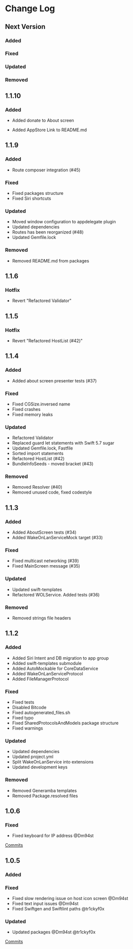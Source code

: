 # Change Log

## Next Version

### Added

### Fixed

### Updated

### Removed

## 1.1.10

### Added

- Added donate to About screen

- Added AppStore Link to README.md

## 1.1.9

### Added

- Route composer integration (#45)

### Fixed

- Fixed packages structure
- Fixed Siri shortcuts

### Updated

- Moved window configuration to appdelegate plugin
- Updated dependencies
- Routes has been reorganized (#48)
- Updated Gemfile.lock

### Removed

- Removed README.md from packages

## 1.1.6

### Hotfix

- Revert "Refactored Validator"

## 1.1.5

### Hotfix

- Revert "Refactored HostList (#42)"

## 1.1.4

### Added

- Added about screen presenter tests (#37)

### Fixed

- Fixed CGSize.inversed name
- Fixed crashes
- Fixed memory leaks

### Updated

- Refactored Validator
- Replaced guard let statements with Swift 5.7 sugar
- Updated Gemfile.lock, Fastfile
- Sorted import statements
- Refactored HostList (#42)
- BundleInfoSeeds - moved bracket (#43)

### Removed

- Removed Resolver (#40)
- Removed unused code, fixed codestyle

## 1.1.3

### Added

- Added AboutScreen tests (#34)
- Added WakeOnLanServiceMock target (#33)

### Fixed

- Fixed multicast networking (#39)
- Fixed MainScreen message (#35)

### Updated

- Updated swift-templates
- Refactored WOLService. Added tests (#36)

### Removed

- Removed strings file headers

## 1.1.2

### Added

- Added Siri Intent and DB migration to app group
- Added swift-templates submodule
- Added AutoMockable for CoreDataService
- Added WakeOnLanServiceProtocol
- Added FileManagerProtocol

### Fixed

- Fixed tests
- Disabled Bitcode
- Fixed autogenerated_files.sh
- Fixed typo
- Fixed SharedProtocolsAndModels package structure
- Fixed warnings

### Updated

- Updated dependencies
- Updated project.yml
- Split WakeOnLanService into extensions
- Updated development keys

### Removed

- Removed Generamba templates
- Removed Package.resolved files

## 1.0.6

### Fixed

- Fixed keyboard for IP address @Dm94st

[Commits](https://github.com/tr1ckyf0x/wakeonlan-ios/compare/v1.0.5...1.0.6)

## 1.0.5

### Added

### Fixed

- Fixed slow rendering issue on host icon screen @Dm94st
- Fixed text input issues @Dm94st
- Fixed Swiftgen and Swiftlint paths @tr1ckyf0x

### Updated

- Updated packages @Dm94st @tr1ckyf0x

[Commits](https://github.com/tr1ckyf0x/wakeonlan-ios/compare/v1.0.4...1.0.5)